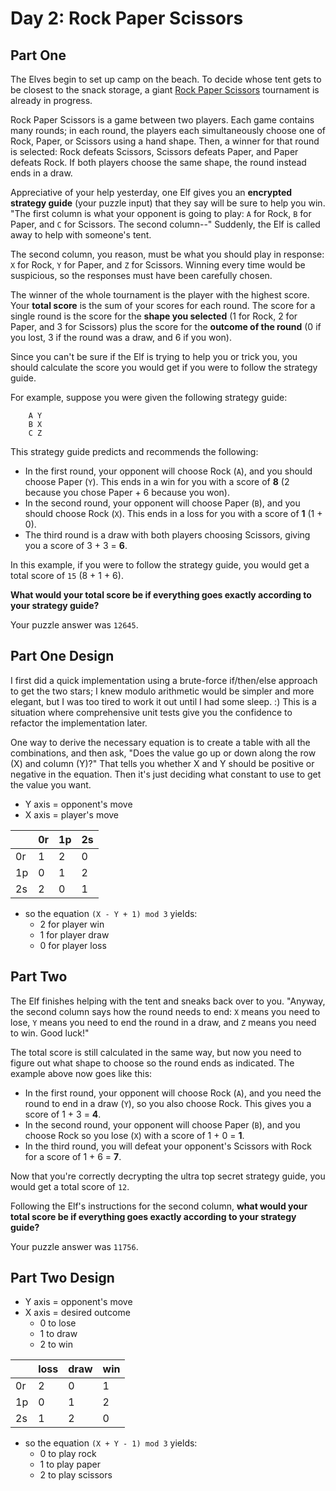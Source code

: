 # Day 2: Rock Paper Scissors

## Part One

The Elves begin to set up camp on the beach. To decide whose tent gets
to be closest to the snack storage, a giant [Rock Paper
Scissors](https://en.wikipedia.org/wiki/Rock_paper_scissors) tournament
is already in progress.

Rock Paper Scissors is a game between two players. Each game contains
many rounds; in each round, the players each simultaneously choose one
of Rock, Paper, or Scissors using a hand shape. Then, a winner for that
round is selected: Rock defeats Scissors, Scissors defeats Paper, and
Paper defeats Rock. If both players choose the same shape, the round
instead ends in a draw.

Appreciative of your help yesterday, one Elf gives you an **encrypted
strategy guide** (your puzzle input) that they say will be sure to help
you win. "The first column is what your opponent is going to play: `A`
for Rock, `B` for Paper, and `C` for Scissors. The second column--"
Suddenly, the Elf is called away to help with someone's tent.

The second column, you reason, must be what you should play in response:
`X` for Rock, `Y` for Paper, and `Z` for Scissors. Winning every time
would be suspicious, so the responses must have been carefully chosen.

The winner of the whole tournament is the player with the highest score.
Your **total score** is the sum of your scores for each round. The score
for a single round is the score for the **shape you selected** (1 for
Rock, 2 for Paper, and 3 for Scissors) plus the score for the **outcome
of the round** (0 if you lost, 3 if the round was a draw, and 6 if you
won).

Since you can't be sure if the Elf is trying to help you or trick you,
you should calculate the score you would get if you were to follow the
strategy guide.

For example, suppose you were given the following strategy guide:

```
    A Y
    B X
    C Z
```

This strategy guide predicts and recommends the following:

-   In the first round, your opponent will choose Rock (`A`), and you
    should choose Paper (`Y`). This ends in a win for you with a score
    of **8** (2 because you chose Paper + 6 because you won).
-   In the second round, your opponent will choose Paper (`B`), and you
    should choose Rock (`X`). This ends in a loss for you with a score
    of **1** (1 + 0).
-   The third round is a draw with both players choosing Scissors,
    giving you a score of 3 + 3 = **6**.

In this example, if you were to follow the strategy guide, you would get
a total score of `15` (8 + 1 + 6).

**What would your total score be if everything goes exactly according to
your strategy guide?**

Your puzzle answer was `12645`.

## Part One Design

I first did a quick implementation using a brute-force if/then/else
approach to get the two stars; I knew modulo arithmetic would be
simpler and more elegant, but I was too tired to work it out until
I had some sleep. :) This is a situation where comprehensive unit
tests give you the confidence to refactor the implementation later.

One way to derive the necessary equation is to create a table with all
the combinations, and then ask, "Does the value go up or down along
the row (X) and column (Y)?" That tells you whether X and Y should
be positive or negative in the equation. Then it's just deciding what
constant to use to get the value you want.

- Y axis = opponent's move
- X axis = player's move

|      |  0r  |  1p  |  2s  |
|------|------|------|------|
|  0r  |   1  |   2  |   0  |
|  1p  |   0  |   1  |   2  |
|  2s  |   2  |   0  |   1  |

- so the equation `(X - Y + 1) mod 3` yields:
  - 2 for player win
  - 1 for player draw
  - 0 for player loss

## Part Two

The Elf finishes helping with the tent and sneaks back over to you.
"Anyway, the second column says how the round needs to end: `X` means
you need to lose, `Y` means you need to end the round in a draw, and `Z`
means you need to win. Good luck!"

The total score is still calculated in the same way, but now you need to
figure out what shape to choose so the round ends as indicated. The
example above now goes like this:

-   In the first round, your opponent will choose Rock (`A`), and you
    need the round to end in a draw (`Y`), so you also choose Rock. This
    gives you a score of 1 + 3 = **4**.
-   In the second round, your opponent will choose Paper (`B`), and you
    choose Rock so you lose (`X`) with a score of 1 + 0 = **1**.
-   In the third round, you will defeat your opponent's Scissors with
    Rock for a score of 1 + 6 = **7**.

Now that you're correctly decrypting the ultra top secret strategy
guide, you would get a total score of `12`.

Following the Elf's instructions for the second column, **what would your
total score be if everything goes exactly according to your strategy
guide?**

Your puzzle answer was `11756`.

## Part Two Design

- Y axis = opponent's move
- X axis = desired outcome
  - 0 to lose
  - 1 to draw
  - 2 to win

|      | loss | draw |  win |
|------|------|------|------|
|  0r  |   2  |   0  |   1  |
|  1p  |   0  |   1  |   2  |
|  2s  |   1  |   2  |   0  |

- so the equation `(X + Y - 1) mod 3` yields:
  - 0 to play rock
  - 1 to play paper
  - 2 to play scissors
